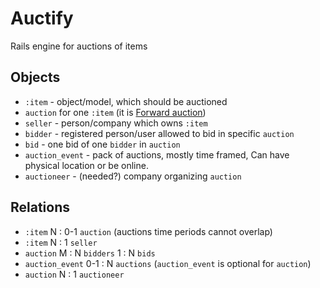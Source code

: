 # Auctify
Rails engine for auctions of items

## Objects
- `:item` - object/model, which should be auctioned
- `auction` for one `:item` (it is [Forward auction](https://en.wikipedia.org/wiki/Forward_auction))
- `seller` - person/company which owns `:item`
- `bidder` - registered person/user allowed to bid in specific `auction`
- `bid` - one bid of one `bidder` in `auction`
- `auction_event` - pack of auctions, mostly time framed, Can have physical location or be online.
- `auctioneer` - (needed?) company organizing `auction`

## Relations
- `:item` N : 0-1 `auction` (auctions time periods cannot overlap)
- `:item` N : 1 `seller`
- `auction` M : N `bidders` 1 : N `bids`
- `auction_event` 0-1 : N `auctions`  (`auction_event` is optional for `auction`)
- `auction` N : 1 `auctioneer`





